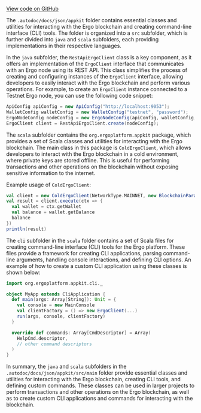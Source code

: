[View code on GitHub](https://github.com/ergoplatform/ergo-appkit/.autodoc/docs/json/appkit)

The `.autodoc/docs/json/appkit` folder contains essential classes and utilities for interacting with the Ergo blockchain and creating command-line interface (CLI) tools. The folder is organized into a `src` subfolder, which is further divided into `java` and `scala` subfolders, each providing implementations in their respective languages.

In the `java` subfolder, the `RestApiErgoClient` class is a key component, as it offers an implementation of the `ErgoClient` interface that communicates with an Ergo node using its REST API. This class simplifies the process of creating and configuring instances of the `ErgoClient` interface, allowing developers to easily interact with the Ergo blockchain and perform various operations. For example, to create an `ErgoClient` instance connected to a Testnet Ergo node, you can use the following code snippet:

```java
ApiConfig apiConfig = new ApiConfig("http://localhost:9053");
WalletConfig walletConfig = new WalletConfig("testnet", "password");
ErgoNodeConfig nodeConfig = new ErgoNodeConfig(apiConfig, walletConfig, NetworkType.TESTNET);
ErgoClient client = RestApiErgoClient.create(nodeConfig);
```

The `scala` subfolder contains the `org.ergoplatform.appkit` package, which provides a set of Scala classes and utilities for interacting with the Ergo blockchain. The main class in this package is `ColdErgoClient`, which allows developers to interact with the Ergo blockchain in a cold environment, where private keys are stored offline. This is useful for performing transactions and other operations on the blockchain without exposing sensitive information to the internet.

Example usage of `ColdErgoClient`:

```scala
val client = new ColdErgoClient(NetworkType.MAINNET, new BlockchainParameters("localhost", 9052))
val result = client.execute(ctx => {
  val wallet = ctx.getWallet
  val balance = wallet.getBalance
  balance
})
println(result)
```

The `cli` subfolder in the `scala` folder contains a set of Scala files for creating command-line interface (CLI) tools for the Ergo platform. These files provide a framework for creating CLI applications, parsing command-line arguments, handling console interactions, and defining CLI options. An example of how to create a custom CLI application using these classes is shown below:

```scala
import org.ergoplatform.appkit.cli._

object MyApp extends CliApplication {
  def main(args: Array[String]): Unit = {
    val console = new MainConsole
    val clientFactory = () => new ErgoClient(...)
    run(args, console, clientFactory)
  }

  override def commands: Array[CmdDescriptor] = Array(
    HelpCmd.descriptor,
    // other command descriptors
  )
}
```

In summary, the `java` and `scala` subfolders in the `.autodoc/docs/json/appkit/src/main` folder provide essential classes and utilities for interacting with the Ergo blockchain, creating CLI tools, and defining custom commands. These classes can be used in larger projects to perform transactions and other operations on the Ergo blockchain, as well as to create custom CLI applications and commands for interacting with the blockchain.

